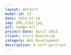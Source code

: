 ```yaml
---
layout: default
modal-id: 13
date: 2014-07-19
img: IMG_1152.jpg
alt: image-alt
project-date: April 2014
client: Start Bootstrap
category: Web Development
description: A self-portrait
---
```

